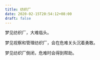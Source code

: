```yaml
---
title: 纺织厂
date: 2020-02-15T20:54:12+08:00
draft: false
---
```


梦见纺织厂，大难临头。


梦见视察和管理纺织厂，会在危难关头沉着勇敢。


梦见纺织厂倒闭，危难时会得到帮助。
